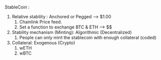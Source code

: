 StableCoin :

1. Relative stability : Anchored or Pegged --> $1.00
   1. Chainlink Price feed.
   2. Set a function to exchange BTC & ETH --> $$
2. Stability mechanism (Minting): Algorithmic (Decentralized)
   1. People can only mint the stablecoin with enough collateral (coded)
3. Collateral: Exogenous (Crypto)
   1. wETH
   2. wBTC
